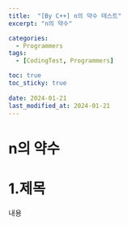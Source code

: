 ```yaml
---
title:  "[By C++] n의 약수 테스트"
excerpt: "n의 약수"

categories:
  - Programmers
tags:
  - [CodingTest, Programmers]

toc: true
toc_sticky: true
 
date: 2024-01-21
last_modified_at: 2024-01-21
---
```



# n의 약수

1.제목
=============
내용